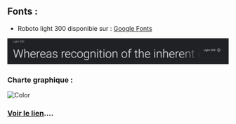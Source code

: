 
## Fonts :
 - Roboto light 300 disponible sur : [Google Fonts](https://fonts.google.com/specimen/Roboto?query=roboto)

 ![Roboto](asset/fonts.png)

 
 ### Charte graphique :
  ![Color](asset/color.png)

### [Voir le lien](https://anilcharif.github.io/Achat-de-PC/)....